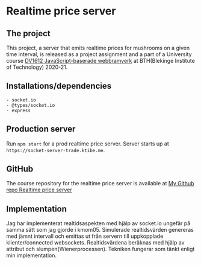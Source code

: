 # Realtime price server

## The project

This project, a server that emits realtime prices for mushrooms on a given time interval, is released as a project assignment and a part of a University course [DV1612 JavaScript-baserade webbramverk](https://jsramverk.se/) at BTH(Blekinge Institute of Technology) 2020-21.

## Installations/dependencies

    - socket.io
    - @types/socket.io
    - express

## Production server

Run `npm start` for a prod realtime price server. Server starts up at `https://socket-server-trade.ktibe.me`.

## GitHub

The course repository for the realtime price server is available at [My Github repo Realtime price server](https://github.com/kati18/jsramverk-socket-server-project.git)<br>

## Implementation

Jag har implementerat realtidsaspekten med hjälp av socket.io ungefär på samma sätt som jag gjorde i kmom05. Simulerade realtidsvärden genereras med jämnt intervall och emittas ut från servern till uppkopplade klienter/connected websockets. Realtidsvärdena beräknas med hjälp av attribut och slumpen(Wienerprocessen). Tekniken fungerar som tänkt enligt min implementation.  
